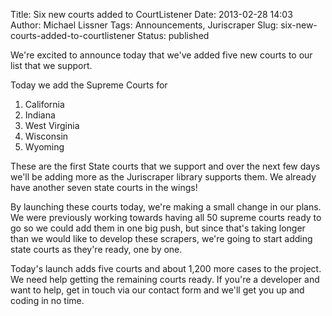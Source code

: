 Title: Six new courts added to CourtListener
Date: 2013-02-28 14:03
Author: Michael Lissner
Tags: Announcements, Juriscraper
Slug: six-new-courts-added-to-courtlistener
Status: published

We're excited to announce today that we've added five new courts to our
list that we support.

Today we add the Supreme Courts for

1.  California
2.  Indiana
3.  West Virginia
4.  Wisconsin
5.  Wyoming

These are the first State courts that we support and over the next few
days we'll be adding more as the Juriscraper library supports them. We
already have another seven state courts in the wings!

By launching these courts today, we're making a small change in our
plans. We were previously working towards having all 50 supreme courts
ready to go so we could add them in one big push, but since that's
taking longer than we would like to develop these scrapers, we're going
to start adding state courts as they're ready, one by one.

Today's launch adds five courts and about 1,200 more cases to the
project. We need help getting the remaining courts ready. If you're a
developer and want to help, get in touch via our contact form and we'll
get you up and coding in no time.

